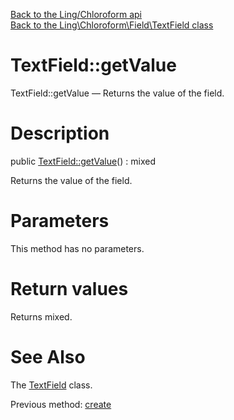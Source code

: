 [Back to the Ling/Chloroform api](https://github.com/lingtalfi/Chloroform/blob/master/doc/api/Ling/Chloroform.md)<br>
[Back to the Ling\Chloroform\Field\TextField class](https://github.com/lingtalfi/Chloroform/blob/master/doc/api/Ling/Chloroform/Field/TextField.md)


TextField::getValue
================



TextField::getValue — Returns the value of the field.




Description
================


public [TextField::getValue](https://github.com/lingtalfi/Chloroform/blob/master/doc/api/Ling/Chloroform/Field/TextField/getValue.md)() : mixed




Returns the value of the field.




Parameters
================

This method has no parameters.


Return values
================

Returns mixed.








See Also
================

The [TextField](https://github.com/lingtalfi/Chloroform/blob/master/doc/api/Ling/Chloroform/Field/TextField.md) class.

Previous method: [create](https://github.com/lingtalfi/Chloroform/blob/master/doc/api/Ling/Chloroform/Field/TextField/create.md)<br>

